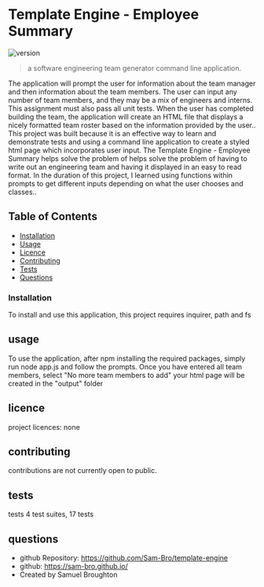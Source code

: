 
# Template Engine - Employee Summary
![version](https://img.shields.io/badge/version-1.1-blue)

> a software engineering team generator command line application. 

The application will prompt the user for information about the team manager and then information about the team members. The user can input any number of team members, and they may be a mix of engineers and interns. This assignment must also pass all unit tests. When the user has completed building the team, the application will create an HTML file that displays a nicely formatted team roster based on the information provided by the user.. This project was built because  it is an effective way to learn and demonstrate tests and using a command line application to create a styled html page which incorporates user input. The Template Engine - Employee Summary helps solve the problem of  helps solve the problem of having to write out an engineering team and having it displayed in an easy to read format. In the duration of this project, I learned using functions within prompts to get different inputs depending on what the user chooses and classes..

## Table of Contents

- [Installation](#Installation)
- [Usage](#Usage)
- [Licence](#Licence)
- [Contributing](#Contributing)
- [Tests](#tests)
- [Questions](#questions)


### Installation
To install and use this application, this project requires inquirer, path and fs

## usage
To use the application, after npm installing the required packages, simply run node app.js and follow the prompts. Once you have entered all team members, select "No more team members to add" your html page will be created in the "output" folder 

## licence
project licences: 
 none

## contributing
contributions are not currently open to public.

## tests
 tests 4 test suites, 17 tests

## questions
  - github Repository: https://github.com/Sam-Bro/template-engine
  - github: https://sam-bro.github.io/
  - Created by Samuel Broughton
    

